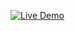 [![Live Demo](https://img.shields.io/badge/Live%20Demo-Click%20Here-green?style=for-the-badge)](https://ash-dot-coder.github.io/LIve-Class-Work/Live%20Class/Module-4/LeaderBoard/index.html)